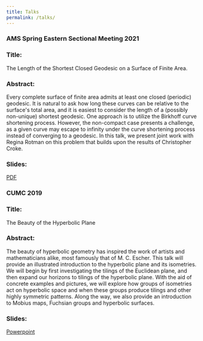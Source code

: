 ```yaml
---
title: Talks
permalink: /talks/
---
```

<h3>AMS Spring Eastern Sectional Meeting 2021</h3>

<h3>Title:</h3> The Length of the Shortest Closed Geodesic on a Surface of Finite Area.

<h3>Abstract:</h3> Every complete surface of finite area admits at least one closed (periodic) geodesic. It is natural to ask how long these curves can be relative to the surface's total area, and it is easiest to consider the length of a (possibly non-unique) shortest geodesic. One approach is to utilize the Birkhoff curve shortening process. However, the non-compact case presents a challenge, as a given curve may escape to infinity under the curve shortening process instead of converging to a geodesic. In this talk, we present joint work with Regina Rotman on this problem that builds upon the results of Christopher Croke.

<h3>Slides:</h3> <a href="https://ibeach.github.io/files/beach_ams_slides.pdf">PDF</a>

<h3>CUMC 2019</h3>

<h3>Title:</h3> The Beauty of the Hyperbolic Plane

<h3>Abstract:</h3> The beauty of hyperbolic geometry has inspired the work of artists and mathematicians alike, most famously that of M. C. Escher. This talk will provide an illustrated introduction to the hyperbolic plane and its isometries. We will begin by first investigating the tilings of the Euclidean plane, and then expand our horizons to tilings of the hyperbolic plane. With the aid of concrete examples and pictures, we will explore how groups of isometries act on hyperbolic space and when these groups produce tilings and other highly symmetric patterns. Along the way, we also provide an introduction to Mobius maps, Fuchsian groups and hyperbolic surfaces.

<h3>Slides:</h3> <a href="https://ibeach.github.io/files/isabel_hyp_geom_pres.pptx">Powerpoint</a>
